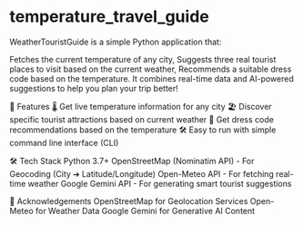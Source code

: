 # temperature_travel_guide
WeatherTouristGuide is a simple Python application that:

Fetches the current temperature of any city,
Suggests three real tourist places to visit based on the current weather,
Recommends a suitable dress code based on the temperature.
It combines real-time data and AI-powered suggestions to help you plan your trip better!

🚀 Features
🌡️ Get live temperature information for any city
🏖️ Discover specific tourist attractions based on current weather
👕 Get dress code recommendations based on the temperature
🛠️ Easy to run with simple command line interface (CLI)

🛠️ Tech Stack
Python 3.7+
OpenStreetMap (Nominatim API) - For Geocoding (City ➔ Latitude/Longitude)
Open-Meteo API - For fetching real-time weather
Google Gemini API - For generating smart tourist suggestions

🙌 Acknowledgements
OpenStreetMap for Geolocation Services
Open-Meteo for Weather Data
Google Gemini for Generative AI Content
